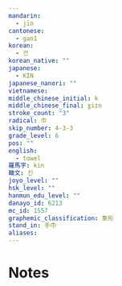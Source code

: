 ```yaml
---
mandarin:
  - jīn
cantonese:
  - gan1
korean:
  - 건
korean_native: ""
japanese:
  - KIN
japanese_nanori: ""
vietnamese:
middle_chinese_initial: k
middle_chinese_final: ɣiɪn
stroke_count: "3"
radical: 巾
skip_number: 4-3-3
grade_level: 6
pos: ""
english:
  - towel
羅馬字: kin
韓文: 킨
joyo_level: ""
hsk_level: ""
hanmun_edu_level: ""
danayo_id: 6213
mc_id: 1557
graphemic_classification: 象形
stand_in: 手巾
aliases:
---
```


# Notes
